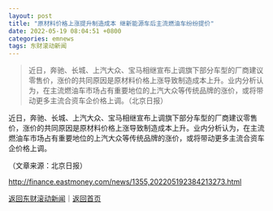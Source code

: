 ```yaml
---
layout: post
title: "原材料价格上涨提升制造成本 继新能源车后主流燃油车纷纷提价"
date: 2022-05-19 08:04:51 +0800
categories: emnews
tags: 东财滚动新闻
---
```

> 近日，奔驰、长城、上汽大众、宝马相继宣布上调旗下部分车型的厂商建议零售价，涨价的共同原因是原材料价格上涨导致制造成本上升。业内分析认为，在主流燃油车市场占有重要地位的上汽大众等传统品牌的涨价，或将带动更多主流合资车企价格上调。（北京日报）

<p>近日，奔驰、长城、上汽大众、宝马相继宣布上调旗下部分车型的厂商建议零售价，涨价的共同原因是原材料价格上涨导致制造成本上升。业内分析认为，在主流燃油车市场占有重要地位的上汽大众等传统品牌的涨价，或将带动更多主流合资车企价格上调。</p><p class="em_media">（文章来源：北京日报）</p>

<http://finance.eastmoney.com/news/1355,202205192384213273.html>

[返回东财滚动新闻](//finews.withounder.com/emnews/)｜[返回首页](//finews.withounder.com/)